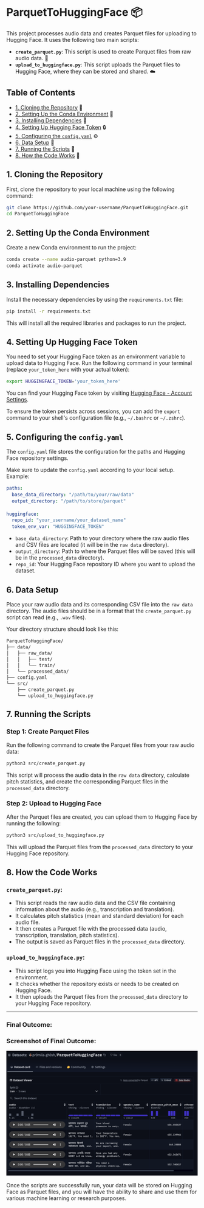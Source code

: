 # ParquetToHuggingFace :package:

This project processes audio data and creates Parquet files for uploading to Hugging Face. It uses the following two main scripts:

- **`create_parquet.py`**: This script is used to create Parquet files from raw audio data. :musical_note:
- **`upload_to_huggingface.py`**: This script uploads the Parquet files to Hugging Face, where they can be stored and shared. :cloud:

## Table of Contents
- [1. Cloning the Repository](#1-cloning-the-repository) :book:
- [2. Setting Up the Conda Environment](#2-setting-up-the-conda-environment) :wrench:
- [3. Installing Dependencies](#3-installing-dependencies) :floppy_disk:
- [4. Setting Up Hugging Face Token](#4-setting-up-hugging-face-token) :lock:
- [5. Configuring the `config.yaml`](#5-configuring-the-configyaml) :gear:
- [6. Data Setup](#6-data-setup) :file_folder:
- [7. Running the Scripts](#7-running-the-scripts) :rocket:
- [8. How the Code Works](#8-how-the-code-works) :memo:

## 1. Cloning the Repository

First, clone the repository to your local machine using the following command:

```bash
git clone https://github.com/your-username/ParquetToHuggingFace.git
cd ParquetToHuggingFace
```

## 2. Setting Up the Conda Environment

Create a new Conda environment to run the project:

```bash
conda create --name audio-parquet python=3.9
conda activate audio-parquet
```

## 3. Installing Dependencies

Install the necessary dependencies by using the `requirements.txt` file:

```bash
pip install -r requirements.txt
```

This will install all the required libraries and packages to run the project.

## 4. Setting Up Hugging Face Token

You need to set your Hugging Face token as an environment variable to upload data to Hugging Face. Run the following command in your terminal (replace `your_token_here` with your actual token):

```bash
export HUGGINGFACE_TOKEN='your_token_here'
```

You can find your Hugging Face token by visiting [Hugging Face - Account Settings](https://huggingface.co/settings/tokens).

To ensure the token persists across sessions, you can add the `export` command to your shell's configuration file (e.g., `~/.bashrc` or `~/.zshrc`).

## 5. Configuring the `config.yaml`

The `config.yaml` file stores the configuration for the paths and Hugging Face repository settings.

Make sure to update the `config.yaml` according to your local setup. Example:

```yaml
paths:
  base_data_directory: "/path/to/your/raw/data"
  output_directory: "/path/to/store/parquet"

huggingface:
  repo_id: "your_username/your_dataset_name"
  token_env_var: "HUGGINGFACE_TOKEN"
```

- `base_data_directory`: Path to your directory where the raw audio files and CSV files are located (it will be in the `raw data` directory).
- `output_directory`: Path to where the Parquet files will be saved (this will be in the `processed_data` directory).
- `repo_id`: Your Hugging Face repository ID where you want to upload the dataset.

## 6. Data Setup

Place your raw audio data and its corresponding CSV file into the `raw data` directory. The audio files should be in a format that the `create_parquet.py` script can read (e.g., `.wav` files).

Your directory structure should look like this:

```
ParquetToHuggingFace/
├── data/
│   ├── raw_data/
│   │   ├── test/
│   │   └── train/
│   └── processed_data/
├── config.yaml
└── src/
    ├── create_parquet.py
    └── upload_to_huggingface.py
```

## 7. Running the Scripts

### Step 1: Create Parquet Files

Run the following command to create the Parquet files from your raw audio data:

```bash
python3 src/create_parquet.py
```

This script will process the audio data in the `raw data` directory, calculate pitch statistics, and create the corresponding Parquet files in the `processed_data` directory.

### Step 2: Upload to Hugging Face

After the Parquet files are created, you can upload them to Hugging Face by running the following:

```bash
python3 src/upload_to_huggingface.py
```

This will upload the Parquet files from the `processed_data` directory to your Hugging Face repository.

## 8. How the Code Works

### `create_parquet.py`:
- This script reads the raw audio data and the CSV file containing information about the audio (e.g., transcription and translation).
- It calculates pitch statistics (mean and standard deviation) for each audio file.
- It then creates a Parquet file with the processed data (audio, transcription, translation, pitch statistics).
- The output is saved as Parquet files in the `processed_data` directory.

### `upload_to_huggingface.py`:
- This script logs you into Hugging Face using the token set in the environment.
- It checks whether the repository exists or needs to be created on Hugging Face.
- It then uploads the Parquet files from the `processed_data` directory to your Hugging Face repository.

---

### Final Outcome:

### Screenshot of Final Outcome:
![View of Final Outcome](parquettohuggingface.png)

Once the scripts are successfully run, your data will be stored on Hugging Face as Parquet files, and you will have the ability to share and use them for various machine learning or research purposes.



